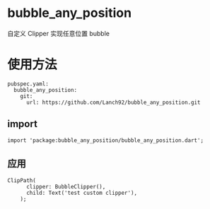 # bubble_any_position

自定义 Clipper 实现任意位置 bubble

# 使用方法
```
pubspec.yaml:
  bubble_any_position:
    git:
      url: https://github.com/Lanch92/bubble_any_position.git
```
      
## import
```
import 'package:bubble_any_position/bubble_any_position.dart';
```

## 应用
```
ClipPath(
      clipper: BubbleClipper(),
      child: Text('test custom clipper'),
    );
```
